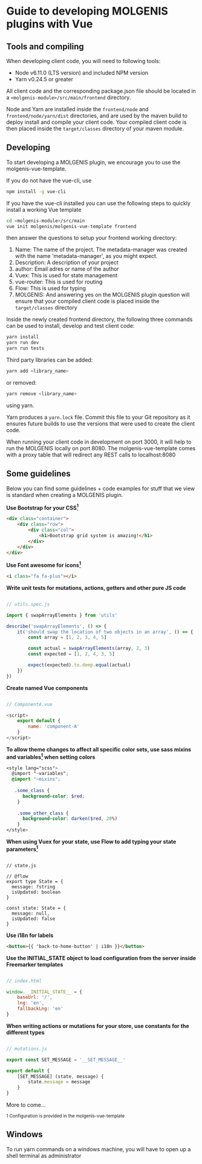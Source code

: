 # Guide to developing MOLGENIS plugins with Vue

## Tools and compiling
When developing client code, you will need to following tools:
 - Node v6.11.0 (LTS version) and included NPM version
 - Yarn v0.24.5 or greater

All client code and the corresponding package.json file should be located in a `<molgenis-module>/src/main/frontend` directory.

Node and Yarn are installed inside the `frontend/node` and `frontend/node/yarn/dist` directories, and 
are used by the maven build to deploy install and compile your client code. 
Your compiled client code is then placed inside the `target/classes` directory of your maven module.

## Developing
To start developing a MOLGENIS plugin, we encourage you to use the molgenis-vue-template.

If you do not have the vue-cli, use 

```bash
npm install -g vue-cli
```

If you have the vue-cli installed you can use the following steps to quickly install a working Vue template

```bash
cd <molgenis-module>/src/main
vue init molgenis/molgenis-vue-template frontend
```

then answer the questions to setup your frontend working directory:
1. Name: The name of the project. The metadata-manager was created with the name 'metadata-manager', as you might expect.
2. Description: A description of your project
3. author: Email adres or name of the author
4. Vuex: This is used for state management
5. vue-router: This is used for routing
6. Flow: This is used for typing
7. MOLGENIS: And answering yes on the MOLGENIS plugin question will ensure that your compiled client code is placed inside the `target/classes` directory 

Inside the newly created frontend directory, the following three commands can be used to install, develop and test client code:

```bash
yarn install
yarn run dev
yarn run tests
```

Third party libraries can be added: 

```bash
yarn add <library_name>
```

or removed:

```bash
yarn remove <library_name>
```

using yarn.

Yarn produces a `yarn.lock` file. 
Commit this file to your Git repository as it ensures future builds to use the versions that were used to create the client code.

When running your client code in development on port 3000, it will help to run the MOLGENIS locally on port 8080. 
The molgenis-vue-template comes with a proxy table that will redirect any REST calls to localhost:8080

## Some guidelines
Below you can find some guidelines + code examples for stuff that we view is standard when creating a MOLGENIS plugin.

**Use Bootstrap for your CSS[<sup>1</sup>](#guidelines-1)**
```html
<div class="container">
    <div class="row">
        <div class="col">
            <h1>Bootstrap grid system is amazing!</h1>
        </div>
    </div>
</div>
```

**Use Font awesome for icons[<sup>1</sup>](#guidelines-1)**
```html
<i class="fa fa-plus"></i>
```

**Write unit tests for mutations, actions, getters and other pure JS code**
```js

// utils.spec.js

import { swapArrayElements } from 'utils'

describe('swapArrayElements', () => {
    it('should swap the location of two objects in an array', () => {
        const array = [1, 2, 3, 4, 5]

        const actual = swapArrayElements(array, 2, 3)
        const expected = [1, 2, 4, 3, 5]

        expect(expected).to.deep.equal(actual)
    })
})
```

**Create named Vue components**
```js

// ComponentA.vue

<script>
    export default {
        name: 'component-A'
    }
</script>
```

**To allow theme changes to affect all specific color sets, use sass mixins and variables[<sup>1</sup>](#guidelines-1) when setting colors** 
```scss
<style lang="scss">
  @import "~variables";
  @import "~mixins";
  
   .some_class {
      background-color: $red;
    }
    
    .some_other_class {
      background-color: darken($red, 20%)
    }
</style>
```

**When using Vuex for your state, use Flow to add typing your state parameters[<sup>1</sup>](#guidelines-1)**
```flow js

// state.js

// @flow
export type State = {
  message: ?string
  isUpdated: boolean
}

const state: State = {
  message: null,
  isUpdated: false
}
```

**Use i18n for labels**
```html
<button>{{ 'back-to-home-button' | i18n }}</button>
```

**Use the INITIAL_STATE object to load configuration from the server inside Freemarker templates**
```js

// index.html

window.__INITIAL_STATE__ = {
    baseUrl: '/',
    lng: 'en',
    fallbackLng: 'en'
}
```

**When writing actions or mutations for your store, use constants for the different types**
```js

// mutations.js

export const SET_MESSAGE = '__SET_MESSAGE__'

export default {
    [SET_MESSAGE] (state, message) {
        state.message = message
    }
}
```

More to come...

<sup><a name="guidelines-1">1</a> Configuration is provided in the molgenis-vue-template</sup>

## Windows
To run yarn commands on a windows machine, you will have to open up a shell terminal as administrator